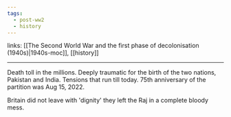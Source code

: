 ```yaml
---
tags:
  - post-ww2
  - history
---
```

links: [[The Second World War and the first phase of decolonisation (1940s)|1940s-moc]], [[history]]

***

Death toll in the millions. Deeply traumatic for the birth of the two nations, Pakistan and India. Tensions that run till today. 75th anniversary of the partition was Aug 15,  2022. 

Britain did not leave with 'dignity' they left the Raj in a complete bloody mess.